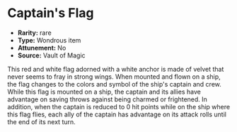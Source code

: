 
# Captain's Flag

* **Rarity:** rare
* **Type:** Wondrous item
* **Attunement:** No
* **Source:** Vault of Magic


This red and white flag adorned with a white anchor is made of velvet that never seems to fray in strong wings. When mounted and flown on a ship, the flag changes to the colors and symbol of the ship's captain and crew. While this flag is mounted on a ship, the captain and its allies have advantage on saving throws against being charmed or frightened. In addition, when the captain is reduced to 0 hit points while on the ship where this flag flies, each ally of the captain has advantage on its attack rolls until the end of its next turn.
